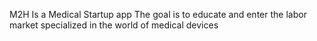 M2H Is a Medical Startup app The goal is to educate and enter the labor market specialized in the world of medical devices
